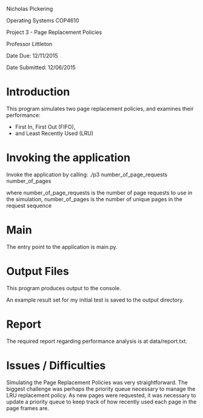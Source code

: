 Nicholas Pickering

Operating Systems COP4610

Project 3 - Page Replacement Policies

Professor Littleton

Date Due: 12/11/2015

Date Submitted: 12/06/2015

# Introduction
This program simulates two page replacement policies, and examines their performance:
- First In, First Out (FIFO),
- and Least Recently Used (LRU)

# Invoking the application
Invoke the application by calling:
    ./p3 number_of_page_requests number_of_pages

where number_of_page_requests is the number of page requests to use in the simulation,
number_of_pages is the number of unique pages in the request sequence

# Main
The entry point to the application is main.py.

# Output Files
This program produces output to the console.

An example result set for my initial test is saved to the output directory.

# Report
The required report regarding performance analysis is at data/report.txt.

# Issues / Difficulties
Simulating the Page Replacement Policies was very straightforward. The biggest challenge was perhaps the priority queue
necessary to manage the LRU replacement policy. As new pages were requested, it was necessary to update a priority
queue to keep track of how recently used each page in the page frames are.
